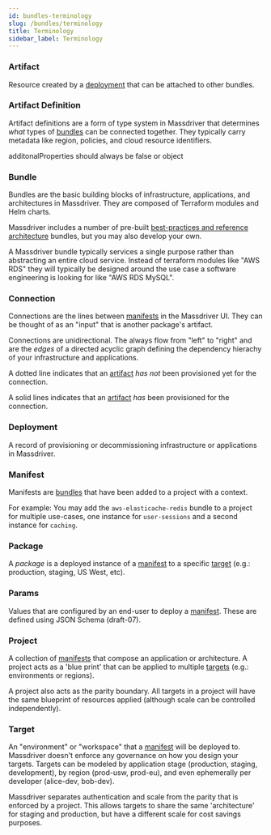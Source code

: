 ```yaml
---
id: bundles-terminology
slug: /bundles/terminology
title: Terminology
sidebar_label: Terminology
---
```


### Artifact

Resource created by a [deployment](#deployment) that can be attached to other bundles.

### Artifact Definition

Artifact definitions are a form of type system in Massdriver that determines _what_ types of [bundles](#bundle) can be connected together. They typically carry metadata like region, policies, and cloud resource identifiers.

additonalProperties should always be false or object

### Bundle

Bundles are the basic building blocks of infrastructure, applications, and architectures in Massdriver. They are composed of Terraform modules and Helm charts.

Massdriver includes a number of pre-built [best-practices and reference architecture](#TBD-GUIDES-LINK) bundles, but you may also develop your own.

A Massdriver bundle typically services a single purpose rather than abstracting an entire cloud service. Instead of terraform modules like "AWS RDS" they will typically be designed around the use case a software engineering is looking for like "AWS RDS MySQL".

### Connection

Connections are the lines between [manifests](#manifest) in the Massdriver UI. They can be thought of as an "input" that is another package's artifact.

Connections are unidirectional. The always flow from "left" to "right" and are the _edges_ of a directed acyclic graph defining the dependency hierachy of your infrastructure and applications.

A dotted line indicates that an [artifact](#artifact) _has not_ been provisioned yet for the connection.

A solid lines indicates that an [artifact](#artifact) _has_ been provisioned for the connection.

### Deployment

A record of provisioning or decommissioning infrastructure or applications in Massdriver.

### Manifest

Manifests are [bundles](#bundle) that have been added to a project with a context.

For example: You may add the `aws-elasticache-redis` bundle to a project for multiple use-cases, one instance for `user-sessions` and a second instance for `caching`.

### Package

A _package_ is a deployed instance of a [manifest](#manifest) to a specific [target](#target) (e.g.: production, staging, US West, etc).

### Params

Values that are configured by an end-user to deploy a [manifest](#manifest). These are defined using JSON Schema (draft-07).

### Project

A collection of [manifests](#manifest) that compose an application or architecture. A project acts as a 'blue print' that can be applied to multiple [targets](#target) (e.g.: environments or regions).

A project also acts as the parity boundary. All targets in a project will have the same blueprint of resources applied (although scale can be controlled independently).

### Target

An "environment" or "workspace" that a [manifest](#manifest) will be deployed to. Massdriver doesn't enforce any governance on how you design your targets. Targets can be modeled by application stage (production, staging, development), by region (prod-usw, prod-eu), and even ephemerally per developer (alice-dev, bob-dev).

Massdriver separates authentication and scale from the parity that is enforced by a project. This allows targets to share the same 'architecture' for staging and production, but have a different scale for cost savings purposes.
